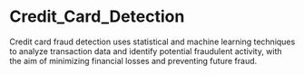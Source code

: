 # Credit_Card_Detection
Credit card fraud detection uses statistical and machine learning techniques to analyze transaction data and identify potential fraudulent activity, with the aim of minimizing financial losses and preventing future fraud.
